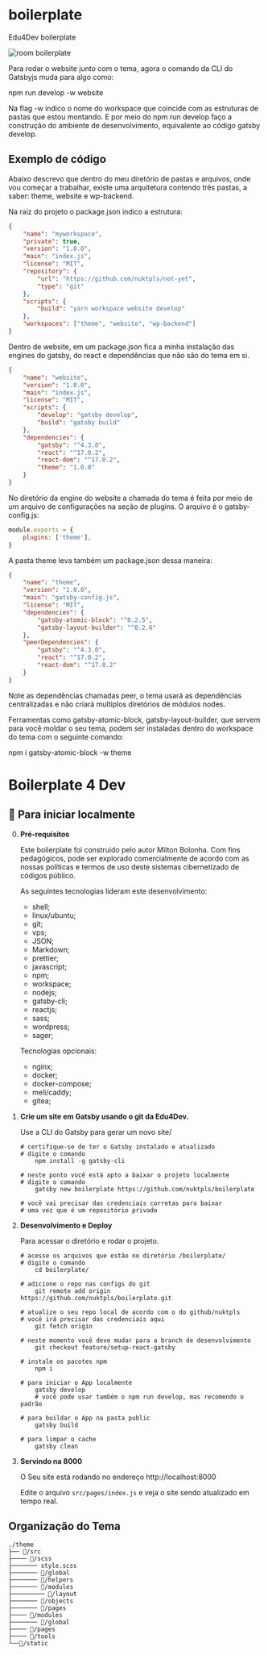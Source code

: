 # boilerplate

Edu4Dev boilerplate

![room boilerplate](https://i.imgur.com/nSdXirg.png)

Para rodar o website junto com o tema, agora o comando da CLI do Gatsbyjs muda para algo como:

npm run develop -w website

Na flag -w indico o nome do workspace que coincide com as estruturas de pastas que estou montando.
E por meio do npm run develop faço a construção do ambiente de desenvolvimento, equivalente ao código gatsby develop.

## Exemplo de código

Abaixo descrevo que dentro do meu diretório de pastas e arquivos, onde vou começar a trabalhar, existe uma arquitetura contendo três pastas, a saber:
theme, website e wp-backend.

Na raiz do projeto o package.json indico a estrutura:

```json
{
	"name": "myworkspace",
	"private": true,
	"version": "1.0.0",
	"main": "index.js",
	"license": "MIT",
	"repository": {
		"url": "https://github.com/nuktpls/not-yet",
		"type": "git"
	},
	"scripts": {
		"build": "yarn workspace website develop"
	},
	"workspaces": ["theme", "website", "wp-backend"]
}
```

Dentro de website, em um package.json fica a minha instalação das engines do gatsby, do react e dependências que não são do tema em si.

```json
{
	"name": "website",
	"version": "1.0.0",
	"main": "index.js",
	"license": "MIT",
	"scripts": {
		"develop": "gatsby develop",
		"build": "gatsby build"
	},
	"dependencies": {
		"gatsby": "^4.3.0",
		"react": "^17.0.2",
		"react-dom": "^17.0.2",
		"theme": "1.0.0"
	}
}
```

No diretório da engine do website a chamada do tema é feita por meio de um arquivo de configurações na seção de plugins. O arquivo é o gatsby-config.js:

```js
module.exports = {
	plugins: ['theme'],
}
```

A pasta theme leva também um package.json dessa maneira:

```json
{
	"name": "theme",
	"version": "1.0.0",
	"main": "gatsby-config.js",
	"license": "MIT",
	"dependencies": {
		"gatsby-atomic-block": "^0.2.5",
		"gatsby-layout-builder": "^0.2.6"
	},
	"peerDependencies": {
		"gatsby": "^4.3.0",
		"react": "^17.0.2",
		"react-dom": "^17.0.2"
	}
}
```

Note as dependências chamadas peer, o tema usará as dependências centralizadas e não criará multiplos diretórios de módulos nodes.

Ferramentas como gatsby-atomic-block, gatsby-layout-builder, que servem para você moldar o seu tema, podem ser instaladas dentro do workspace do tema com o seguinte comando:

npm i gatsby-atomic-block -w theme

# Boilerplate 4 Dev

## 🚀 Para iniciar localmente

0.  **Pré-requisitos**

    Este boilerplate foi construído pelo autor Milton Bolonha. Com fins pedagógicos, pode ser explorado comercialmente de acordo com as nossas políticas e termos de uso deste sistemas cibernetizado de códigos público.

    As seguintes tecnologias lideram este desenvolvimento:

    - shell;
    - linux/ubuntu;
    - git;
    - vps;
    - JSON;
    - Markdown;
    - prettier;
    - javascript;
    - npm;
    - workspace;
    - nodejs;
    - gatsby-cli;
    - reactjs;
    - sass;
    - wordpress;
    - sager;

    Tecnologias opcionais:

    - nginx;
    - docker;
    - docker-compose;
    - meli/caddy;
    - gitea;

1.  **Crie um site em Gatsby usando o git da Edu4Dev.**

    Use a CLI do Gatsby para gerar um novo site/

    ```shell
    # certifique-se de ter o Gatsby instalado e atualizado
    # digite o comando
    	npm install -g gatsby-cli

    # neste ponto você está apto a baixar o projeto localmente
    # digite o comando
    	gatsby new boilerplate https://github.com/nuktpls/boilerplate

    # você vai precisar das credenciais corretas para baixar
    # uma vez que é um repositório privado

    ```

2.  **Desenvolvimento e Deploy**

    Para acessar o diretório e rodar o projeto.

    ```shell
    # acesse os arquivos que estão no diretório /boilerplate/
    # digite o comando
        cd boilerplate/

    # adicione o repo nas configs do git
        git remote add origin https://github.com/nuktpls/boilerplate.git

    # atualize o seu repo local de acordo com o do github/nuktpls
    # você irá precisar das credenciais aqui
        git fetch origin

    # neste momento você deve mudar para a branch de desenvolvimento
        git checkout feature/setup-react-gatsby

    # instale os pacotes npm
        npm i

    # para iniciar o App localmente
        gatsby develop
    	# você pode usar também o npm run develop, mas recomendo o padrão

    # para buildar o App na pasta public
        gatsby build

    # para limpar o cache
        gatsby clean
    ```

3.  **Servindo na 8000**

    O Seu site está rodando no endereço http://localhost:8000

    Edite o arquivo `src/pages/index.js` e veja o site sendo atualizado em tempo real.

## Organização do Tema

    ./theme
    ├── 📂/src
    ├──── 📂/scss
    ├─────── style.scss
    ├─────── 📂/global
    ├─────── 📂/helpers
    ├─────── 📂/modules
    ├───────── 📂/layout
    ├─────── 📂/objects
    ├─────── 📂/pages
    ├──── 📂/modules
    ├─────── 📂/global
    ├──── 📂/pages
    ├──── 📂/tools
    └──📂/static
